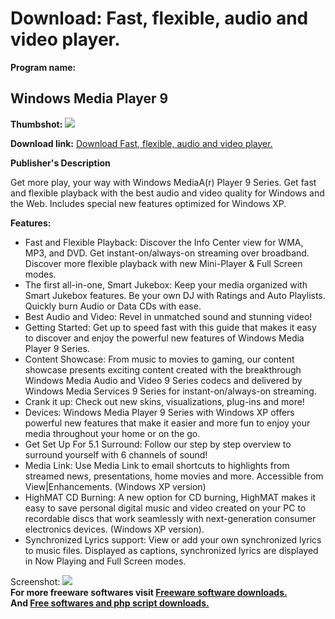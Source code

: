 # Download: Fast, flexible, audio and video player.

**Program name:**

## Windows Media Player 9

  
**Thumbshot:** ![](http://www.freewarefiles.com/screenshot/win_media_plyr.gif)   
  
**Download link:** [Download Fast, flexible, audio and video player.](http://freesoftwares.boysofts.com/Windows-Media-Player_program_4643.html)  
  


**Publisher's Description**  
  


Get more play, your way with Windows MediaA(r) Player 9 Series. Get fast and flexible playback with the best audio and video quality for Windows and the Web. Includes special new features optimized for Windows XP. 

**Features:**

  * Fast and Flexible Playback: Discover the Info Center view for WMA, MP3, and DVD. Get instant-on/always-on streaming over broadband. Discover more flexible playback with new Mini-Player & Full Screen modes. 
  * The first all-in-one, Smart Jukebox: Keep your media organized with Smart Jukebox features. Be your own DJ with Ratings and Auto Playlists. Quickly burn Audio or Data CDs with ease. 
  * Best Audio and Video: Revel in unmatched sound and stunning video! 
  * Getting Started: Get up to speed fast with this guide that makes it easy to discover and enjoy the powerful new features of Windows Media Player 9 Series. 
  * Content Showcase: From music to movies to gaming, our content showcase presents exciting content created with the breakthrough Windows Media Audio and Video 9 Series codecs and delivered by Windows Media Services 9 Series for instant-on/always-on streaming. 
  * Crank it up: Check out new skins, visualizations, plug-ins and more! 
  * Devices: Windows Media Player 9 Series with Windows XP offers powerful new features that make it easier and more fun to enjoy your media throughout your home or on the go. 
  * Get Set Up For 5.1 Surround: Follow our step by step overview to surround yourself with 6 channels of sound! 
  * Media Link: Use Media Link to email shortcuts to highlights from streamed news, presentations, home movies and more. Accessible from View|Enhancements. (Windows XP version) 
  * HighMAT CD Burning: A new option for CD burning, HighMAT makes it easy to save personal digital music and video created on your PC to recordable discs that work seamlessly with next-generation consumer electronics devices. (Windows XP version). 
  * Synchronized Lyrics support: View or add your own synchronized lyrics to music files. Displayed as captions, synchronized lyrics are displayed in Now Playing and Full Screen modes. 

  
  
Screenshot: ![](http://www.freewarefiles.com/screenshot/win_media_plyr.gif)   
**For more freeware softwares visit [Freeware software downloads.](http://freesoftwares.boysofts.com/)**   
**And [Free softwares and php script downloads.](http://www.boysofts.com/)**
